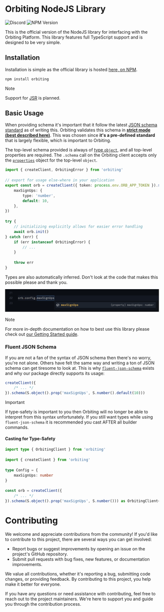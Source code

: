 # Orbiting NodeJS Library

![Discord](https://img.shields.io/discord/1226968306221846588) ![NPM Version](https://img.shields.io/npm/v/orbiting)

This is the official version of the NodeJS library for interfacing with the Orbiting Platform. This library features full TypeScript support and is designed to be very simple.

## Installation

Installation is simple as the official library is hosted [here, on NPM](https://www.npmjs.com/package/orbiting).

```bash
npm install orbiting
```

> [!NOTE]
> Support for [JSR](https://jsr.io/) is planned.

## Basic Usage

When providing schema it's important that it follow the latest [JSON schema standard](https://json-schema.org/) as of writing this. Orbiting validates this schema in **[strict mode (best described here)](https://ajv.js.org/strict-mode.html)**. This was chosen since **it's a pre-defined standard** that is largely flexible, which is important to Orbiting.

The top-level schema provided is always of [type `object`](https://json-schema.org/understanding-json-schema/reference/object), and all top-level properties are required. The `.schema` call on the Orbiting client accepts only the [`properties`](https://json-schema.org/understanding-json-schema/reference/object#properties) object for the top-level `object`.

```ts
import { createClient, OrbitingError } from 'orbiting'

// export for usage else-where in your application
export const orb = createClient({ token: process.env.ORB_APP_TOKEN }).schema({
    maxSignUps: {
        type: 'number',
        default: 10,
    },
})

try {
    // initializing explicitly allows for easier error handling
    await orb.init()
} catch (err) {
    if (err instanceof OrbitingError) {
        // ...
    }

    throw err
}
```

Types are also automatically inferred. Don't look at the code that makes this possible please and thank you.

![vscode typescript completion example](examples/type-completion.png)

> [!NOTE]
> For more in-depth documentation on how to best use this library please check out [our Getting Started guide](docs/getting-started.md).

### Fluent JSON Schema

If you are not a fan of the syntax of JSON schema then there's no worry, you're not alone. Others have felt the same way and writing a ton of JSON schema can get tiresome to look at. This is why [`fluent-json-schema`](https://www.npmjs.com/package/fluent-json-schema) exists and why our package directly supports its usage:

```js
createClient({
    /* ... */
}).schema(S.object().prop('maxSignUps', S.number().default(10)))
```

> [!IMPORTANT]
> If type-safety is important to you then Orbiting will no longer be able to interpret from this syntax unfortunately. If you still want types while using `fluent-json-schema` it is recommended you cast AFTER all builder commands.

#### Casting for Type-Safety

```ts
import type { OrbitingClient } from 'orbiting'

import { createClient } from 'orbiting'

type Config = {
    maxSignUps: number
}

const orb = createClient({
    /* ... */
}).schema(S.object().prop('maxSignUps', S.number())) as OrbitingClient<Config>
```

# Contributing

We welcome and appreciate contributions from the community! If you'd like to contribute to this project, there are several ways you can get involved:

-   Report bugs or suggest improvements by opening an issue on the project's GitHub repository.
-   Submit pull requests with bug fixes, new features, or documentation improvements.

We value all contributions, whether it's reporting a bug, submitting code changes, or providing feedback. By contributing to this project, you help make it better for everyone.

If you have any questions or need assistance with contributing, feel free to reach out to the project maintainers. We're here to support you and guide you through the contribution process.
